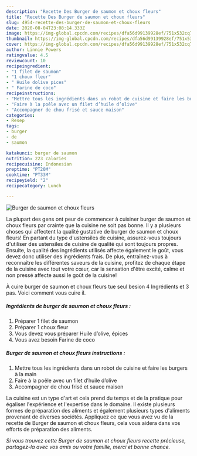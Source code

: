 ```yaml
---
description: "Recette Des Burger de saumon et choux fleurs"
title: "Recette Des Burger de saumon et choux fleurs"
slug: 4954-recette-des-burger-de-saumon-et-choux-fleurs
date: 2020-08-04T23:08:14.333Z
image: https://img-global.cpcdn.com/recipes/dfa56d99139928ef/751x532cq70/burger-de-saumon-et-choux-fleurs-photo-principale-de-la-recette.jpg
thumbnail: https://img-global.cpcdn.com/recipes/dfa56d99139928ef/751x532cq70/burger-de-saumon-et-choux-fleurs-photo-principale-de-la-recette.jpg
cover: https://img-global.cpcdn.com/recipes/dfa56d99139928ef/751x532cq70/burger-de-saumon-et-choux-fleurs-photo-principale-de-la-recette.jpg
author: Linnie Powers
ratingvalue: 4.5
reviewcount: 10
recipeingredient:
- "1 filet de saumon"
- "1 choux fleur"
- " Huile dolive pices"
- " Farine de coco"
recipeinstructions:
- "Mettre tous les ingrédients dans un robot de cuisine et faire les burgers à la main"
- "Faire à la poêle avec un filet d’huile d’olive"
- "Accompagner de chou frisé et sauce maison"
categories:
- Resep
tags:
- burger
- de
- saumon

katakunci: burger de saumon 
nutrition: 223 calories
recipecuisine: Indonesian
preptime: "PT20M"
cooktime: "PT33M"
recipeyield: "2"
recipecategory: Lunch

---
```



![Burger de saumon et choux fleurs](https://img-global.cpcdn.com/recipes/dfa56d99139928ef/751x532cq70/burger-de-saumon-et-choux-fleurs-photo-principale-de-la-recette.jpg)

La plupart des gens ont peur de commencer à cuisiner burger de saumon et choux fleurs par crainte que la cuisine ne soit pas bonne. Il y a plusieurs choses qui affectent la qualité gustative de burger de saumon et choux fleurs! En partant du type d'ustensiles de cuisine, assurez-vous toujours d'utiliser des ustensiles de cuisine de qualité qui sont toujours propres. Ensuite, la qualité des ingrédients utilisés affecte également le goût, vous devez donc utiliser des ingrédients frais. De plus, entraînez-vous à reconnaître les différentes saveurs de la cuisine, profitez de chaque étape de la cuisine avec tout votre cœur, car la sensation d'être excité, calme et non pressé affecte aussi le goût de la cuisine!

<!--inarticleads1-->

À cuire burger de saumon et choux fleurs tue seul besion 4 Ingrédients et 3 pas. Voici comment vous cuire il.

##### Ingrédients de burger de saumon et choux fleurs :

1. Préparer 1 filet de saumon
1. Préparer 1 choux fleur
1. Vous devez vous préparer  Huile d’olive, épices
1. Vous avez besoin  Farine de coco




<!--inarticleads2-->

##### Burger de saumon et choux fleurs instructions :

1. Mettre tous les ingrédients dans un robot de cuisine et faire les burgers à la main
1. Faire à la poêle avec un filet d’huile d’olive
1. Accompagner de chou frisé et sauce maison




<!--inarticleads1-->

<p>
La cuisine est un type d'art et cela prend du temps et de la pratique pour égaliser l'expérience et l'expertise dans le domaine. Il existe plusieurs formes de préparation des aliments et également plusieurs types d'aliments provenant de diverses sociétés. Appliquez ce que vous avez vu de la recette de Burger de saumon et choux fleurs, cela vous aidera dans vos efforts de préparation des aliments.
</p>

<p>
<i>Si vous trouvez cette Burger de saumon et choux fleurs recette précieuse, partagez-la avec vos amis ou votre famille, merci et bonne chance.</i>
</p>
